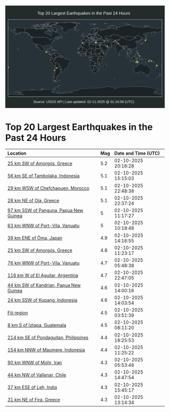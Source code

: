 ![Map](./map.png)

# Top 20 Largest Earthquakes in the Past 24 Hours

| Location | Mag | Date and Time (UTC) |
|:---|:---|:---|
| [25 km SW of Amorgós, Greece](https://earthquake.usgs.gov/earthquakes/eventpage/us7000pcr3) | 5.2 | 02-10-2025 20:16:28 |
| [56 km SE of Tambolaka, Indonesia](https://earthquake.usgs.gov/earthquakes/eventpage/us7000pcn8) | 5.1 | 02-10-2025 15:15:03 |
| [29 km WSW of Chefchaouen, Morocco](https://earthquake.usgs.gov/earthquakes/eventpage/us7000pcsb) | 5.1 | 02-10-2025 22:48:38 |
| [28 km NE of Oía, Greece](https://earthquake.usgs.gov/earthquakes/eventpage/us7000pcs7) | 5.1 | 02-10-2025 22:37:24 |
| [97 km SSW of Panguna, Papua New Guinea](https://earthquake.usgs.gov/earthquakes/eventpage/us7000pcmf) | 5 | 02-10-2025 11:17:27 |
| [63 km WNW of Port-Vila, Vanuatu](https://earthquake.usgs.gov/earthquakes/eventpage/us7000pcmb) | 5 | 02-10-2025 10:18:48 |
| [39 km ENE of Ōma, Japan](https://earthquake.usgs.gov/earthquakes/eventpage/us7000pcn4) | 4.9 | 02-10-2025 14:16:55 |
| [25 km SW of Amorgós, Greece](https://earthquake.usgs.gov/earthquakes/eventpage/us7000pcmg) | 4.8 | 02-10-2025 11:23:17 |
| [76 km WNW of Port-Vila, Vanuatu](https://earthquake.usgs.gov/earthquakes/eventpage/us7000pckw) | 4.7 | 02-10-2025 05:48:38 |
| [116 km W of El Aguilar, Argentina](https://earthquake.usgs.gov/earthquakes/eventpage/us7000pcs9) | 4.7 | 02-10-2025 22:47:05 |
| [44 km SW of Kandrian, Papua New Guinea](https://earthquake.usgs.gov/earthquakes/eventpage/us7000pcn1) | 4.6 | 02-10-2025 14:00:16 |
| [24 km SSW of Kupang, Indonesia](https://earthquake.usgs.gov/earthquakes/eventpage/us7000pcn2) | 4.6 | 02-10-2025 14:03:54 |
| [Fiji region](https://earthquake.usgs.gov/earthquakes/eventpage/us7000pckn) | 4.5 | 02-10-2025 03:51:39 |
| [8 km S of Iztapa, Guatemala](https://earthquake.usgs.gov/earthquakes/eventpage/us7000pclr) | 4.5 | 02-10-2025 08:11:20 |
| [214 km SE of Pondaguitan, Philippines](https://earthquake.usgs.gov/earthquakes/eventpage/us7000pcpm) | 4.4 | 02-10-2025 18:25:53 |
| [154 km NNW of Maumere, Indonesia](https://earthquake.usgs.gov/earthquakes/eventpage/us7000pcmh) | 4.4 | 02-10-2025 11:25:22 |
| [90 km WNW of Mohr, Iran](https://earthquake.usgs.gov/earthquakes/eventpage/us7000pckx) | 4.3 | 02-10-2025 05:53:48 |
| [44 km NW of Vallenar, Chile](https://earthquake.usgs.gov/earthquakes/eventpage/us7000pcn6) | 4.3 | 02-10-2025 14:47:54 |
| [37 km ESE of Leh, India](https://earthquake.usgs.gov/earthquakes/eventpage/us7000pcnh) | 4.3 | 02-10-2025 15:45:17 |
| [31 km NE of Firá, Greece](https://earthquake.usgs.gov/earthquakes/eventpage/us7000pcmw) | 4.3 | 02-10-2025 13:14:34 |
